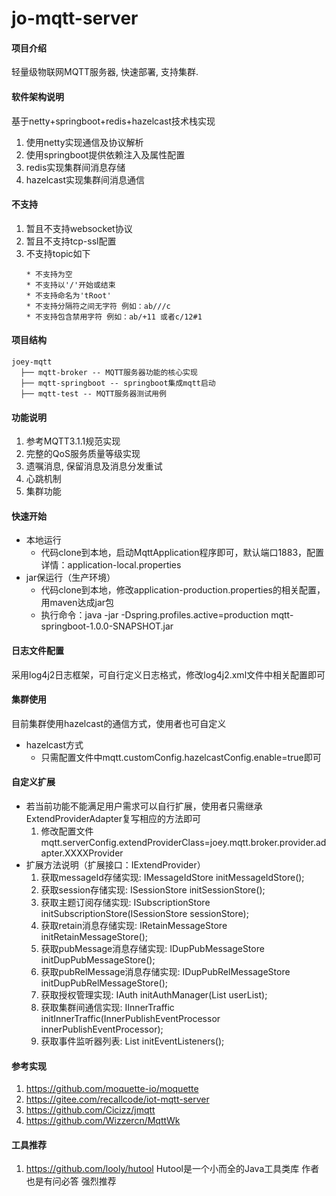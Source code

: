 # jo-mqtt-server

#### 项目介绍
轻量级物联网MQTT服务器, 快速部署, 支持集群.

#### 软件架构说明
基于netty+springboot+redis+hazelcast技术栈实现
1. 使用netty实现通信及协议解析
2. 使用springboot提供依赖注入及属性配置
3. redis实现集群间消息存储
4. hazelcast实现集群间消息通信

#### 不支持
1. 暂且不支持websocket协议
2. 暂且不支持tcp-ssl配置
3. 不支持topic如下
    ```
    * 不支持为空
    * 不支持以'/'开始或结束
    * 不支持命名为'tRoot'
    * 不支持分隔符之间无字符 例如：ab///c
    * 不支持包含禁用字符 例如：ab/+11 或者c/12#1
    ```
#### 项目结构


```
joey-mqtt
  ├── mqtt-broker -- MQTT服务器功能的核心实现
  ├── mqtt-springboot -- springboot集成mqtt启动
  ├── mqtt-test -- MQTT服务器测试用例
```

#### 功能说明
1. 参考MQTT3.1.1规范实现
2. 完整的QoS服务质量等级实现
3. 遗嘱消息, 保留消息及消息分发重试
4. 心跳机制
5. 集群功能

#### 快速开始
- 本地运行
  - 代码clone到本地，启动MqttApplication程序即可，默认端口1883，配置详情：application-local.properties
- jar保运行（生产环境）
  - 代码clone到本地，修改application-production.properties的相关配置，用maven达成jar包
  - 执行命令：java -jar -Dspring.profiles.active=production mqtt-springboot-1.0.0-SNAPSHOT.jar

#### 日志文件配置
采用log4j2日志框架，可自行定义日志格式，修改log4j2.xml文件中相关配置即可

#### 集群使用
目前集群使用hazelcast的通信方式，使用者也可自定义
- hazelcast方式
  - 只需配置文件中mqtt.customConfig.hazelcastConfig.enable=true即可

#### 自定义扩展
- 若当前功能不能满足用户需求可以自行扩展，使用者只需继承ExtendProviderAdapter复写相应的方法即可
  1. 修改配置文件mqtt.serverConfig.extendProviderClass=joey.mqtt.broker.provider.adapter.XXXXProvider
- 扩展方法说明（扩展接口：IExtendProvider）
  1. 获取messageId存储实现: IMessageIdStore initMessageIdStore();
  2. 获取session存储实现: ISessionStore initSessionStore();
  3. 获取主题订阅存储实现: ISubscriptionStore initSubscriptionStore(ISessionStore sessionStore);
  4. 获取retain消息存储实现: IRetainMessageStore initRetainMessageStore();
  5. 获取pubMessage消息存储实现: IDupPubMessageStore initDupPubMessageStore();
  6. 获取pubRelMessage消息存储实现: IDupPubRelMessageStore initDupPubRelMessageStore();
  7. 获取授权管理实现: IAuth initAuthManager(List<AuthUser> userList);
  8. 获取集群间通信实现: IInnerTraffic initInnerTraffic(InnerPublishEventProcessor innerPublishEventProcessor);
  9. 获取事件监听器列表: List<IEventListener> initEventListeners();
  
#### 参考实现
1. https://github.com/moquette-io/moquette
2. https://gitee.com/recallcode/iot-mqtt-server
3. https://github.com/Cicizz/jmqtt
4. https://github.com/Wizzercn/MqttWk

#### 工具推荐
1. https://github.com/looly/hutool Hutool是一个小而全的Java工具类库 作者也是有问必答 强烈推荐
